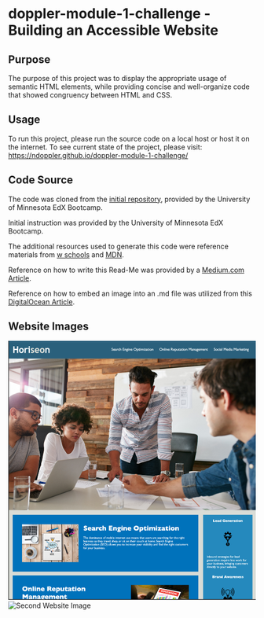 # doppler-module-1-challenge - Building an Accessible Website

## Purpose
The purpose of this project was to display the appropriate usage of semantic HTML elements, while providing concise and well-organize code that showed congruency between HTML and CSS.

## Usage
To run this project, please run the source code on a local host or host it on the internet. To see current state of the project, please visit: https://ndoppler.github.io/doppler-module-1-challenge/

## Code Source
The code was cloned from the [initial repository](https://github.com/coding-boot-camp/urban-octo-telegram), provided by the University of Minnesota EdX Bootcamp.

Initial instruction was provided by the University of Minnesota EdX Bootcamp.

The additional resources used to generate this code were reference materials from [w schools](https://www.w3schools.com/html/html5_semantic_elements.asp) and [MDN](https://developer.mozilla.org/en-US/docs/Web/CSS).

Reference on how to write this Read-Me was provided by a [Medium.com Article](https://medium.com/@kc_clintone/the-ultimate-guide-to-writing-a-great-readme-md-for-your-project-3d49c2023357).

Reference on how to embed an image into an .md file was utilized from this [DigitalOcean Article](https://www.digitalocean.com/community/tutorials/markdown-markdown-images).

## Website Images
<img title="First Website Image" alt="First Website Image" src="/assets/images/Website Image 1.png">
<img title="Second Website Image" alt="Second Website Image" src="/assets/images/Webside Image 2.png">